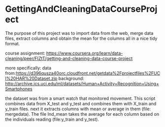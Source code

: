 # GettingAndCleaningDataCourseProject
The purpose of this project was to import data from the web, merge data files, extract columns and obtain the mean for the columns all in a nice tidy format.

course assignment: https://www.coursera.org/learn/data-cleaning/peer/FIZtT/getting-and-cleaning-data-course-project

more specifically:
data from:https://d396qusza40orc.cloudfront.net/getdata%2Fprojectfiles%2FUCI%20HAR%20Dataset.zip
background: http://archive.ics.uci.edu/ml/datasets/Human+Activity+Recognition+Using+Smartphones

the dataset was from a smart watch that monitored movement.  This script combines data from X_test and y_test and combines them with X_train and y_train files.  next it extracts columns with mean or average in them (file: mergedata). The file Ind_mean takes the average for each column based on the individuals reading (file:y_train and y_test).
